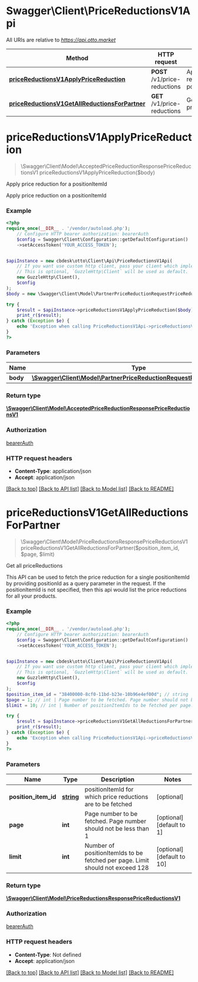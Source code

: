 # Swagger\Client\PriceReductionsV1Api

All URIs are relative to *https://api.otto.market*

Method | HTTP request | Description
------------- | ------------- | -------------
[**priceReductionsV1ApplyPriceReduction**](PriceReductionsV1Api.md#pricereductionsv1applypricereduction) | **POST** /v1/price-reductions | Apply price reduction for a positionItemId
[**priceReductionsV1GetAllReductionsForPartner**](PriceReductionsV1Api.md#pricereductionsv1getallreductionsforpartner) | **GET** /v1/price-reductions | Get all priceReductions

# **priceReductionsV1ApplyPriceReduction**
> \Swagger\Client\Model\AcceptedPriceReductionResponsePriceReductionsV1 priceReductionsV1ApplyPriceReduction($body)

Apply price reduction for a positionItemId

Apply price reduction on a positionItemId

### Example

```php
<?php
require_once(__DIR__ . '/vendor/autoload.php');
    // Configure HTTP bearer authorization: bearerAuth
    $config = Swagger\Client\Configuration::getDefaultConfiguration()
    ->setAccessToken('YOUR_ACCESS_TOKEN');


$apiInstance = new cbdesk\otto\Client\Api\PriceReductionsV1Api(
    // If you want use custom http client, pass your client which implements `GuzzleHttp\ClientInterface`.
    // This is optional, `GuzzleHttp\Client` will be used as default.
    new GuzzleHttp\Client(),
    $config
);
$body = new \Swagger\Client\Model\PartnerPriceReductionRequestPriceReductionsV1(); // \Swagger\Client\Model\PartnerPriceReductionRequestPriceReductionsV1 | 

try {
    $result = $apiInstance->priceReductionsV1ApplyPriceReduction($body);
    print_r($result);
} catch (Exception $e) {
    echo 'Exception when calling PriceReductionsV1Api->priceReductionsV1ApplyPriceReduction: ', $e->getMessage(), PHP_EOL;
}
?>
```

### Parameters

Name | Type | Description  | Notes
------------- | ------------- | ------------- | -------------
 **body** | [**\Swagger\Client\Model\PartnerPriceReductionRequestPriceReductionsV1**](../Model/PartnerPriceReductionRequestPriceReductionsV1.md)|  |

### Return type

[**\Swagger\Client\Model\AcceptedPriceReductionResponsePriceReductionsV1**](../Model/AcceptedPriceReductionResponsePriceReductionsV1.md)

### Authorization

[bearerAuth](../../README.md#bearerAuth)

### HTTP request headers

 - **Content-Type**: application/json
 - **Accept**: application/json

[[Back to top]](#) [[Back to API list]](../../README.md#documentation-for-api-endpoints) [[Back to Model list]](../../README.md#documentation-for-models) [[Back to README]](../../README.md)

# **priceReductionsV1GetAllReductionsForPartner**
> \Swagger\Client\Model\PriceReductionsResponsePriceReductionsV1 priceReductionsV1GetAllReductionsForPartner($position_item_id, $page, $limit)

Get all priceReductions

This API can be used to fetch the price reduction for a single positionItemId by providing positionId as a query parameter in the request. If the positionItemId is not specified, then this api would list the price reductions for all your products.

### Example

```php
<?php
require_once(__DIR__ . '/vendor/autoload.php');
    // Configure HTTP bearer authorization: bearerAuth
    $config = Swagger\Client\Configuration::getDefaultConfiguration()
    ->setAccessToken('YOUR_ACCESS_TOKEN');


$apiInstance = new cbdesk\otto\Client\Api\PriceReductionsV1Api(
    // If you want use custom http client, pass your client which implements `GuzzleHttp\ClientInterface`.
    // This is optional, `GuzzleHttp\Client` will be used as default.
    new GuzzleHttp\Client(),
    $config
);
$position_item_id = "38400000-8cf0-11bd-b23e-10b96e4ef00d"; // string | positionItemId for which price reductions are to be fetched
$page = 1; // int | Page number to be fetched. Page number should not be less than 1
$limit = 10; // int | Number of positionItemIds to be fetched per page. Limit should not exceed 128

try {
    $result = $apiInstance->priceReductionsV1GetAllReductionsForPartner($position_item_id, $page, $limit);
    print_r($result);
} catch (Exception $e) {
    echo 'Exception when calling PriceReductionsV1Api->priceReductionsV1GetAllReductionsForPartner: ', $e->getMessage(), PHP_EOL;
}
?>
```

### Parameters

Name | Type | Description  | Notes
------------- | ------------- | ------------- | -------------
 **position_item_id** | [**string**](../Model/.md)| positionItemId for which price reductions are to be fetched | [optional]
 **page** | **int**| Page number to be fetched. Page number should not be less than 1 | [optional] [default to 1]
 **limit** | **int**| Number of positionItemIds to be fetched per page. Limit should not exceed 128 | [optional] [default to 10]

### Return type

[**\Swagger\Client\Model\PriceReductionsResponsePriceReductionsV1**](../Model/PriceReductionsResponsePriceReductionsV1.md)

### Authorization

[bearerAuth](../../README.md#bearerAuth)

### HTTP request headers

 - **Content-Type**: Not defined
 - **Accept**: application/json

[[Back to top]](#) [[Back to API list]](../../README.md#documentation-for-api-endpoints) [[Back to Model list]](../../README.md#documentation-for-models) [[Back to README]](../../README.md)

